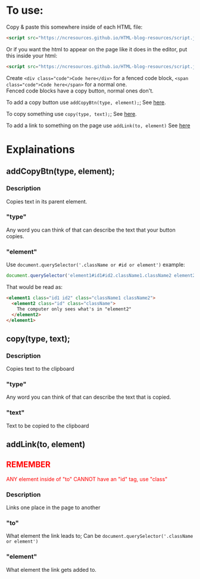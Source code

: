 # To use:

Copy & paste this somewhere inside of each HTML file:
``` html
<script src="https://ncresources.github.io/HTML-blog-resources/script.js"></script>
```

Or if you want the html to appear on the page like it does in the editor, put this inside your html:
``` html
<script src="https://ncresources.github.io/HTML-blog-resources/script.js">var pre=1</script>
```

Create `<div class="code">Code here</div>` for a fenced code block, `<span class="code">Code here</span>` for a normal one.  
Fenced code blocks have a copy button, normal ones don't.


To add a copy button use `addCopyBtn(type, element);`; See [here](#addcopybtntype-element).

To copy something use `copy(type, text);`; See [here](#copytype-text).

To add a link to something on the page use `addLink(to, element)` See [here](#addlinkto-element)

# Explainations

## addCopyBtn(type, element);

### Description

Copies text in its parent element.

### "type"

Any word you can think of that can describe the text that your button copies.

### "element"

Use `document.querySelector('.className or #id or element')` example: 
``` js
document.querySelector('element1#id1#id2.className1.className2 element2.className#id')
```
That would be read as:
``` html
<element1 class="id1 id2" class="className1 className2">
  <element2 class="id" class="className">
    The computer only sees what's in "element2"
  </element2>
</element1>
```

## copy(type, text);

### Description

Copies text to the clipboard

### "type"

Any word you can think of that can describe the text that is copied.

### "text"

Text to be copied to the clipboard

## addLink(to, element)
<span style="color:red;">
<h2>REMEMBER</h2>
ANY element inside of "to" CANNOT have an "id" tag, use "class"
</span>

### Description

Links one place in the page to another

### "to"

What element the link leads to; Can be ```document.querySelector('.className or element')```

### "element"

What element the link gets added to.
